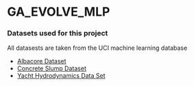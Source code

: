 # GA_EVOLVE_MLP

### Datasets used for this project
All datasests are taken from the UCI machine learning database
+ [Albacore Dataset](https://archive.ics.uci.edu/ml/machine-learning-databases/abalone/abalone.data)
+ [Concrete Slump Dataset](https://archive.ics.uci.edu/ml/machine-learning-databases/concrete/slump/slump_test.data)
+ [Yacht Hydrodynamics Data Set](https://archive.ics.uci.edu/ml/machine-learning-databases/00243/yacht_hydrodynamics.data)
